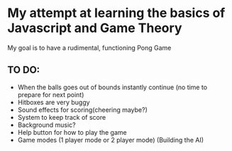 # My attempt at learning the basics of Javascript and Game Theory

My goal is to have a rudimental, functioning Pong Game

## TO DO:

  * When the balls goes out of bounds instantly continue (no time to prepare for next point)
  * Hitboxes are very buggy
  * Sound effects for scoring(cheering maybe?)
  * System to keep track of score
  * Background music?
  * Help button for how to play the game
  * Game modes (1 player mode or 2 player mode) (Building the AI)
